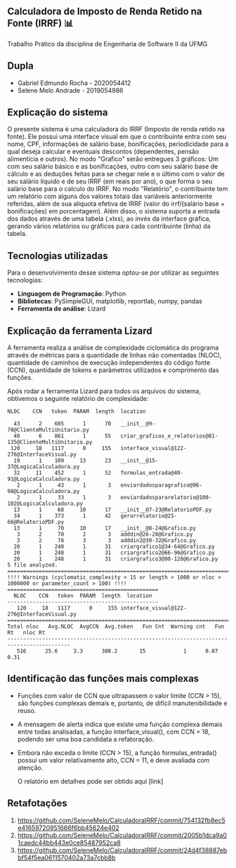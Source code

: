 Calculadora de Imposto de Renda Retido na Fonte (IRRF) :bar_chart:
---

Trabalho Prático da disciplina de Engenharia de Software II da UFMG

## Dupla

- Gabriel Edmundo Rocha - 2020054412
- Selene Melo Andrade - 2019054986

## Explicação do sistema

O presente sistema é uma calculadora do IRRF (Imposto de renda retido na fonte). Ele possui uma interface visual em que o contribuinte entra com seu nome, CPF, informações de salário base, bonificações, periodicidade para a qual deseja calcular e eventuais descontos (dependentes, pensão alimenticia e outros). No modo "Grafico" serão entregues 3 gráficos: Um com seu salário básico e as bonificações, outro com seu salário base de cálculo e as deduções feitas para se chegar nele e o último com o valor de seu salário líquido e de seu IRRF (em reais por ano), o que forma o seu salário base para o calculo do IRRF. No modo "Relatório", o contribuinte tem um relatório com alguns dos valores totais das variáveis anteriormente referidas, além de sua aliquota efetiva de IRRF (valor do irrf/(salário base + bonificações) em porcentagem).
Além disso, o sistema suporta a entrada dos dados através de uma tabela (.xlxs), ao invés da interface gráfica, gerando vários relatórios ou gráficos para cada contribuinte (linha) da tabela.

## Tecnologias utilizadas

Para o desenvolvimento desse sistema optou-se por utilizar as seguintes tecnologias:

- **Linguagem de Programação**: Python
- **Bibliotecas**: PySimpleGUI, matplotlib, reportlab, numpy, pandas
- **Ferramenta de análise**: Lizard

## Explicação da ferramenta Lizard

A ferramenta realiza a análise de complexidade ciclomática do programa através de métricas para a quantidade de linhas não comentadas (NLOC), quantidade de caminhos de execução independentes do código fonte (CCN), quantidade de tokens e parâmetros utilizados e comprimento das funções.

Após rodar a ferramenta Lizard para todos os arquivos do sistema, obtivemos o seguinte relatório de complexidade:

    NLOC    CCN   token  PARAM  length  location  

      43      2    605      1      70   __init__@9-78@ClienteMultiUnitario.py
      40      6    861      1      55   criar_graficos_e_relatorios@81-135@ClienteMultiUnitario.py
     120     18   1117      0     155   interface_visual@122-276@InterfaceVisual.py
      19      1    109     13      23   __init__@15-37@LogicaCalculadora.py
      32     11    452      1      52   formulas_entrada@40-91@LogicaCalculadora.py
       2      1     43      1       3   enviardadosparagrafico@96-98@LogicaCalculadora.py
       2      1     33      1       3   enviardadospararelatorio@100-102@LogicaCalculadora.py
      13      1     68     10      17   __init__@7-23@RelatorioPDF.py
      34      1    373      1      42   gerarrelatorio@25-66@RelatorioPDF.py
      13      1     70     10      17   __init__@8-24@Grafico.py
       3      2     70      2       3   adddin@26-28@Grafico.py
       3      2     78      3       3   adddin2@30-32@Grafico.py
      20      1    248      1      31   criargrafico1@34-64@Grafico.py
      20      1    248      1      31   criargrafico2@66-96@Grafico.py
      20      1    248      1      31   criargrafico3@98-128@Grafico.py
    5 file analyzed.
    ===========================================================================================================
    !!!! Warnings (cyclomatic_complexity > 15 or length > 1000 or nloc > 1000000 or parameter_count > 100) !!!!
    ================================================
      NLOC    CCN   token  PARAM  length  location  
    ------------------------------------------------
       120     18   1117      0     155 interface_visual@122-276@InterfaceVisual.py
    ==========================================================================================
    Total nloc   Avg.NLOC  AvgCCN  Avg.token   Fun Cnt  Warning cnt   Fun Rt   nloc Rt
    ------------------------------------------------------------------------------------------
       516      25.6     3.3      308.2       15            1      0.07    0.31


## Identificação das funções mais complexas

- Funções com valor de CCN que ultrapassem o valor limite (CCN > 15), são funções complexas demais e, portanto, de difícil manutenibilidade e reuso.
- A mensagem de alerta indica que existe uma função complexa demais entre todas analisadas, a função interface_visual(), com CCN = 18, podendo ser uma boa candidata a refatoração.
- Embora não exceda o limite (CCN > 15), a função formulas_entrada() possui um valor relativamente alto, CCN = 11, e deve avaliada com atenção.

  O relatório em detalhes pode ser obtido aqui [link]

## Retafotações

1) https://github.com/SeleneMelo/CalculadoraIRRF/commit/754132fb8ec5e41659720951666f6bb45624e402
2) https://github.com/SeleneMelo/CalculadoraIRRF/commit/2005b1dca9a01caedc44bb443e0ce85487952ca8
3) https://github.com/SeleneMelo/CalculadoraIRRF/commit/24d4f38887ebbf54f5ea0611570402a73a7cbb8b

